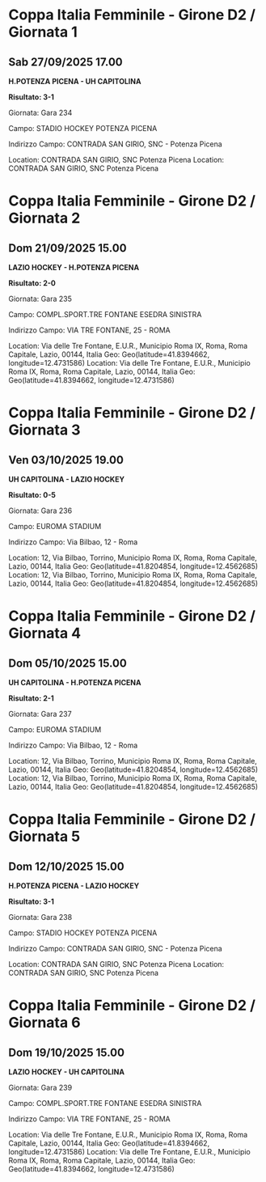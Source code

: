 

# Coppa Italia Femminile  - Girone D2 / Giornata 1

## Sab 27/09/2025 17.00

<strong>H.POTENZA PICENA - UH CAPITOLINA</strong>

**Risultato: 3-1**

Giornata: Gara 234

Campo: STADIO HOCKEY POTENZA PICENA 

Indirizzo Campo:  CONTRADA SAN GIRIO, SNC - Potenza Picena

Location:  CONTRADA SAN GIRIO, SNC Potenza Picena
Location:  CONTRADA SAN GIRIO, SNC Potenza Picena



# Coppa Italia Femminile  - Girone D2 / Giornata 2

## Dom 21/09/2025 15.00

<strong>LAZIO HOCKEY - H.POTENZA PICENA</strong>

**Risultato: 2-0**

Giornata: Gara 235

Campo: COMPL.SPORT.TRE FONTANE ESEDRA SINISTRA 

Indirizzo Campo:  VIA TRE FONTANE, 25 - ROMA

Location: Via delle Tre Fontane, E.U.R., Municipio Roma IX, Roma, Roma Capitale, Lazio, 00144, Italia
Geo: Geo(latitude=41.8394662, longitude=12.4731586)
Location: Via delle Tre Fontane, E.U.R., Municipio Roma IX, Roma, Roma Capitale, Lazio, 00144, Italia
Geo: Geo(latitude=41.8394662, longitude=12.4731586)



# Coppa Italia Femminile  - Girone D2 / Giornata 3

## Ven 03/10/2025 19.00

<strong>UH CAPITOLINA - LAZIO HOCKEY</strong>

**Risultato: 0-5**

Giornata: Gara 236

Campo: EUROMA STADIUM 

Indirizzo Campo:  Via Bilbao, 12 - Roma

Location: 12, Via Bilbao, Torrino, Municipio Roma IX, Roma, Roma Capitale, Lazio, 00144, Italia
Geo: Geo(latitude=41.8204854, longitude=12.4562685)
Location: 12, Via Bilbao, Torrino, Municipio Roma IX, Roma, Roma Capitale, Lazio, 00144, Italia
Geo: Geo(latitude=41.8204854, longitude=12.4562685)



# Coppa Italia Femminile  - Girone D2 / Giornata 4

## Dom 05/10/2025 15.00

<strong>UH CAPITOLINA - H.POTENZA PICENA</strong>

**Risultato: 2-1**

Giornata: Gara 237

Campo: EUROMA STADIUM 

Indirizzo Campo:  Via Bilbao, 12 - Roma

Location: 12, Via Bilbao, Torrino, Municipio Roma IX, Roma, Roma Capitale, Lazio, 00144, Italia
Geo: Geo(latitude=41.8204854, longitude=12.4562685)
Location: 12, Via Bilbao, Torrino, Municipio Roma IX, Roma, Roma Capitale, Lazio, 00144, Italia
Geo: Geo(latitude=41.8204854, longitude=12.4562685)



# Coppa Italia Femminile  - Girone D2 / Giornata 5

## Dom 12/10/2025 15.00

<strong>H.POTENZA PICENA - LAZIO HOCKEY</strong>

**Risultato: 3-1**

Giornata: Gara 238

Campo: STADIO HOCKEY POTENZA PICENA 

Indirizzo Campo:  CONTRADA SAN GIRIO, SNC - Potenza Picena

Location:  CONTRADA SAN GIRIO, SNC Potenza Picena
Location:  CONTRADA SAN GIRIO, SNC Potenza Picena



# Coppa Italia Femminile  - Girone D2 / Giornata 6

## Dom 19/10/2025 15.00

<strong>LAZIO HOCKEY - UH CAPITOLINA</strong>

Giornata: Gara 239

Campo: COMPL.SPORT.TRE FONTANE ESEDRA SINISTRA 

Indirizzo Campo:  VIA TRE FONTANE, 25 - ROMA

Location: Via delle Tre Fontane, E.U.R., Municipio Roma IX, Roma, Roma Capitale, Lazio, 00144, Italia
Geo: Geo(latitude=41.8394662, longitude=12.4731586)
Location: Via delle Tre Fontane, E.U.R., Municipio Roma IX, Roma, Roma Capitale, Lazio, 00144, Italia
Geo: Geo(latitude=41.8394662, longitude=12.4731586)


